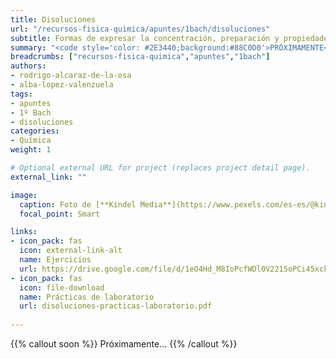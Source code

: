```yaml
---
title: Disoluciones
url: "/recursos-fisica-quimica/apuntes/1bach/disoluciones"
subtitle: Formas de expresar la concentración, preparación y propiedades coligativas
summary: "<code style='color: #2E3440;background:#88C0D0'>PRÓXIMAMENTE</code> <br> Formas de expresar la concentración, preparación y propiedades coligativas."
breadcrumbs: ["recursos-fisica-quimica","apuntes","1bach"]
authors:
- rodrigo-alcaraz-de-la-osa
- alba-lopez-valenzuela
tags:
- apuntes
- 1º Bach
- disoluciones
categories:
- Química
weight: 1

# Optional external URL for project (replaces project detail page).
external_link: ""

image:
  caption: Foto de [**Kindel Media**](https://www.pexels.com/es-es/@kindelmedia) en [Pexels](https://www.pexels.com/es-es/foto/colorido-colores-laboratorio-medicina-8325710/)
  focal_point: Smart

links:
- icon_pack: fas
  icon: external-link-alt
  name: Ejercicios
  url: https://drive.google.com/file/d/1eO4Hd_M8IoPcfWDl0V2215oPCi45xck4/view
- icon_pack: fas
  icon: file-download
  name: Prácticas de laboratorio
  url: disoluciones-practicas-laboratorio.pdf
  
---
```


{{% callout soon %}}
Próximamente...
{{% /callout %}}